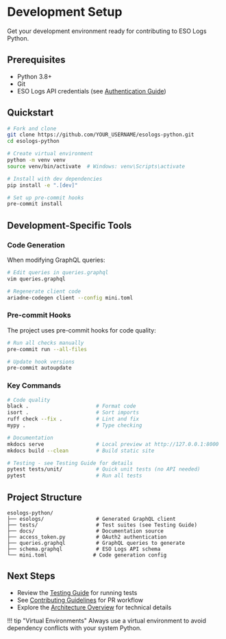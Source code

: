 # Development Setup

Get your development environment ready for contributing to ESO Logs Python.

## Prerequisites

- Python 3.8+
- Git
- ESO Logs API credentials (see [Authentication Guide](../authentication.md))

## Quickstart

```bash
# Fork and clone
git clone https://github.com/YOUR_USERNAME/esologs-python.git
cd esologs-python

# Create virtual environment
python -m venv venv
source venv/bin/activate  # Windows: venv\Scripts\activate

# Install with dev dependencies
pip install -e ".[dev]"

# Set up pre-commit hooks
pre-commit install
```

## Development-Specific Tools

### Code Generation

When modifying GraphQL queries:

```bash
# Edit queries in queries.graphql
vim queries.graphql

# Regenerate client code
ariadne-codegen client --config mini.toml
```

### Pre-commit Hooks

The project uses pre-commit hooks for code quality:

```bash
# Run all checks manually
pre-commit run --all-files

# Update hook versions
pre-commit autoupdate
```

### Key Commands

```bash
# Code quality
black .                      # Format code
isort .                      # Sort imports
ruff check --fix .           # Lint and fix
mypy .                       # Type checking

# Documentation
mkdocs serve                 # Local preview at http://127.0.0.1:8000
mkdocs build --clean         # Build static site

# Testing - see Testing Guide for details
pytest tests/unit/           # Quick unit tests (no API needed)
pytest                       # Run all tests
```

## Project Structure

```
esologs-python/
├── esologs/                 # Generated GraphQL client
├── tests/                   # Test suites (see Testing Guide)
├── docs/                    # Documentation source
├── access_token.py          # OAuth2 authentication
├── queries.graphql          # GraphQL queries to generate
├── schema.graphql           # ESO Logs API schema
└── mini.toml               # Code generation config
```

## Next Steps

- Review the [Testing Guide](testing.md) for running tests
- See [Contributing Guidelines](contributing.md) for PR workflow
- Explore the [Architecture Overview](architecture.md) for technical details

!!! tip "Virtual Environments"
    Always use a virtual environment to avoid dependency conflicts with your system Python.